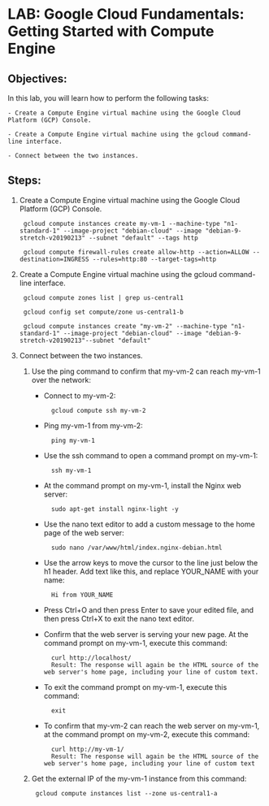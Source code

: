 # LAB: Google Cloud Fundamentals: Getting Started with Compute Engine

## Objectives: 

In this lab, you will learn how to perform the following tasks:

	- Create a Compute Engine virtual machine using the Google Cloud Platform (GCP) Console.

	- Create a Compute Engine virtual machine using the gcloud command-line interface.

	- Connect between the two instances.

## Steps:

1. Create a Compute Engine virtual machine using the Google Cloud Platform (GCP) Console.

		gcloud compute instances create my-vm-1 --machine-type "n1-standard-1" --image-project "debian-cloud" --image "debian-9-stretch-v20190213" --subnet "default" --tags http

		gcloud compute firewall-rules create allow-http --action=ALLOW --destination=INGRESS --rules=http:80 --target-tags=http




2. Create a Compute Engine virtual machine using the gcloud command-line interface.

		gcloud compute zones list | grep us-central1

		gcloud config set compute/zone us-central1-b

		gcloud compute instances create "my-vm-2" --machine-type "n1-standard-1" --image-project "debian-cloud" --image "debian-9-stretch-v20190213"--subnet "default"


3. Connect between the two instances.

	1. Use the ping command to confirm that my-vm-2 can reach my-vm-1 over the network:

		- Connect to my-vm-2:

				gcloud compute ssh my-vm-2

		- Ping my-vm-1 from my-vm-2:

				ping my-vm-1

		- Use the ssh command to open a command prompt on my-vm-1:

				ssh my-vm-1

		- At the command prompt on my-vm-1, install the Nginx web server:

				sudo apt-get install nginx-light -y

		- Use the nano text editor to add a custom message to the home page of the web server:

				sudo nano /var/www/html/index.nginx-debian.html

		- Use the arrow keys to move the cursor to the line just below the h1 header. Add text like this, and replace YOUR_NAME with your name:

				Hi from YOUR_NAME

		- Press Ctrl+O and then press Enter to save your edited file, and then press Ctrl+X to exit the nano text editor.

		- Confirm that the web server is serving your new page. At the command prompt on my-vm-1, execute this command:

				curl http://localhost/  
				Result: The response will again be the HTML source of the web server's home page, including your line of custom text.

		- To exit the command prompt on my-vm-1, execute this command:

				exit

		- To confirm that my-vm-2 can reach the web server on my-vm-1, at the command prompt on my-vm-2, execute this command:

				curl http://my-vm-1/
				Result: The response will again be the HTML source of the web server's home page, including your line of custom text

	2. Get the external IP of the my-vm-1 instance from this command:

			gcloud compute instances list --zone us-central1-a 

 
